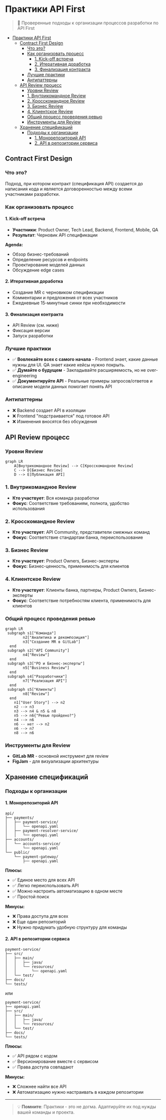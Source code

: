 # Практики API First

> 🎯 Проверенные подходы к организации процессов разработки по API First


- [Практики API First](#практики-api-first)
  - [Contract First Design](#contract-first-design)
    - [Что это?](#что-это)
    - [Как организовать процесс](#как-организовать-процесс)
      - [1. Kick-off встреча](#1-kick-off-встреча)
      - [2. Итеративная доработка](#2-итеративная-доработка)
      - [3. Финализация контракта](#3-финализация-контракта)
    - [Лучшие практики](#лучшие-практики)
    - [Антипаттерны](#антипаттерны)
  - [API Review процесс](#api-review-процесс)
    - [Уровни Review](#уровни-review)
    - [1. Внутрикомандное Review](#1-внутрикомандное-review)
    - [2. Кросскомандное Review](#2-кросскомандное-review)
    - [3. Бизнес Review](#3-бизнес-review)
    - [4. Клиентское Review](#4-клиентское-review)
    - [Общий процесс проведения ревью](#общий-процесс-проведения-ревью)
    - [Инструменты для Review](#инструменты-для-review)
  - [Хранение спецификаций](#хранение-спецификаций)
    - [Подходы к организации](#подходы-к-организации)
      - [1. Монорепозиторий API](#1-монорепозиторий-api)
      - [2. API в репозитории сервиса](#2-api-в-репозитории-сервиса)



## Contract First Design

### Что это?
Подход, при котором контракт (спецификация API) создается до написания кода и является договоренностью между всеми участниками разработки.

### Как организовать процесс

#### 1. Kick-off встреча
- **Участники**: Product Owner, Tech Lead, Backend, Frontend, Mobile, QA
- **Результат**: Черновик API спецификации

**Agenda:**
- Обзор бизнес-требований
- Определение ресурсов и endpoints
- Проектирование моделей данных
- Обсуждение edge cases

#### 2. Итеративная доработка
- Создание MR с черновиком спецификации
- Комментарии и предложения от всех участников
- Ежедневные 15-минутные синки при необходимости

#### 3. Финализация контракта
- API Review (см. ниже)
- Фиксация версии
- Запуск разработки

### Лучшие практики
- ✅ **Вовлекайте всех с самого начала** - Frontend знает, какие данные нужны для UI. QA знает какие кейсы нужно покрыть.
- ✅ **Думайте о будущем** - Закладывайте расширяемость, но не over-engineering
- ✅ **Документируйте API** - Реальные примеры запросов/ответов и описание модели данных помогает понять API

### Антипаттерны
- ❌ Backend создает API в изоляции
- ❌ Frontend "подстраивается" под готовое API
- ❌ Изменения вносятся без обсуждения

## API Review процесс

### Уровни Review

```mermaid
graph LR
    A[Внутрикомандное Review] --> C[Кросскомандное Review]
    C --> D[Бизнес Review]
    D --> E[Публикация API]
```

### 1. Внутрикомандное Review
- **Кто участвует**: Вся команда разработки
- **Фокус**: Соответствие требованиям, полнота, удобство использования

### 2. Кросскомандное Review
- **Кто участвует**: API Community, представители смежных команд
- **Фокус**: Соответствие стандартам банка, переиспользование

### 3. Бизнес Review
- **Кто участвует**: Product Owners, Бизнес-эксперты
- **Фокус**: Бизнес-ценность, применимость для клиентов

### 4. Клиентское Review
- **Кто участвует**: Клиенты банка, партнеры, Product Owners, Бизнес-эксперты
- **Фокус**: Соответствие потребностям клиента, применимость для клиентов

### Общий процесс проведения ревью
```mermaid
graph LR
 subgraph s1["Команда"]
        n2["Аналитика и декомпозиция"]
        n3["Создание MR в GitLab"]
  end
 subgraph s2["API Community"]
        n4["Review"]
  end
 subgraph s3["PO и Бизнес-эксперты"]
        n5["Business Review"]
  end
 subgraph s4["Разработчики"]
        n7["Реализация API"]
  end
 subgraph s5["Клиенты"]
        n8["Review"]
  end
    n1["User Story"] --> n2
    n2 --> n3
    n3 --> n4 & n5 & n8
    n5 --> n6{"Ревью пройдено?"}
    n4 --> n6
    n6 -- нет --> n2
    n6 --> n7
    n8 --> n6
```

### Инструменты для Review
- **GitLab MR** - основной инструмент для review
- **FigJam** - для визуализации архитектуры

## Хранение спецификаций

### Подходы к организации

#### 1. Монорепозиторий API
```
api/
├── payments/
│   ├── payment-service/
│   │   └── openapi.yaml
│   ├── payment-resolver-service/
│   │   └── openapi.yaml
├── accounts/
│   └── accounts-service/
│       └── openapi.yaml
└── public/
    └── payment-gateway/
        ├── openapi.yaml
```

**Плюсы:**
- ✅ Единое место для всех API
- ✅ Легко переиспользовать API
- ✅ Можно настроить автоматизацию в одном месте
- ✅ Простой поиск

**Минусы:**
- ❌ Права доступа для всех
- ❌ Еще один репозиторий
- ❌ Нужно придумать удобную структуру для команды

#### 2. API в репозитории сервиса
```
payment-service/
├── src/
│   ├── main/
│   │   ├── java/
│   │   └── resources/
│   │       └── openapi.yaml
│   └── test/
├── docs/
└── tests/
```
или
```
payment-service/
├── openapi.yaml
├── src/
│   ├── main/
│   │   ├── java/
│   │   └── resources/
│   └── test/
├── docs/
└── tests/
```

**Плюсы:**
- ✅ API рядом с кодом
- ✅ Версионирование вместе с сервисом
- ✅ Права доступа совпадают

**Минусы:**
- ❌ Сложнее найти все API
- ❌ Автоматизацию нужно настраивать в каждом репозитории

---

> 💡 **Помните**: Практики - это не догма. Адаптируйте их под нужды вашей команды и проекта.